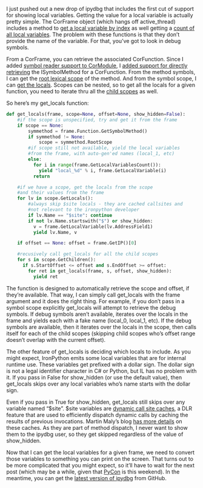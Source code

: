 I just pushed out a new drop of ipydbg that includes the first cut of
support for showing local variables. Getting the value for a local
variable is actually pretty simple. The CorFrame object (which hangs off
active\_thread) includes a method to [get a local variable by
index](http://github.com/devhawk/ipydbg/blob/442527b0aed3ac2f7ecf6ab8f5f7e93ad03090f2/CorDebug/CorDebug/Thread.cs#L448)
as well getting a [count of all local
variables](http://github.com/devhawk/ipydbg/blob/442527b0aed3ac2f7ecf6ab8f5f7e93ad03090f2/CorDebug/CorDebug/Thread.cs#L475).
The problem with these functions is that they don’t provide the name of
the variable. For that, you’ve got to look in debug symbols.

From a CorFrame, you can retrieve the associated CorFunction. Since I
added [symbol reader support to
CorModule](http://devhawk.net/2009/03/21/Writing+An+IronPython+Debugger+A+Little+HackhelliperrhellipCleanup.aspx),
I [added support for directly
retrieving](http://github.com/devhawk/ipydbg/commit/fc6dd0684f6b299db2eabcfe1803cab6231ea93f#diff-2)
the ISymbolMethod for a CorFunction. From the method symbols, I can get
the [root lexical
scope](http://github.com/devhawk/ipydbg/blob/442527b0aed3ac2f7ecf6ab8f5f7e93ad03090f2/CorDebug/CorSymbolStore/symmethod.cs#L167)
of the method. And from the symbol scope, I can [get the
locals](http://github.com/devhawk/ipydbg/blob/442527b0aed3ac2f7ecf6ab8f5f7e93ad03090f2/CorDebug/CorSymbolStore/SymScope.cs#L156).
Scopes can be nested, so to get all the locals for a given function, you
need to iterate thru all the [child
scopes](http://github.com/devhawk/ipydbg/blob/442527b0aed3ac2f7ecf6ab8f5f7e93ad03090f2/CorDebug/CorSymbolStore/SymScope.cs#L119)
as well.

So here’s my get\_locals function:

``` python
def get_locals(frame, scope=None, offset=None, show_hidden=False):  
    #if the scope is unspecified, try and get it from the frame
    if scope == None:  
        symmethod = frame.Function.GetSymbolMethod()  
        if symmethod != None:  
            scope = symmethod.RootScope  
        #if scope still not available, yield the local variables
        #from the frame, with auto-gen'ed names (local_1, etc)
        else:  
          for i in range(frame.GetLocalVariablesCount()):  
            yield "local_%d" % i, frame.GetLocalVariable(i)  
          return  

    #if we have a scope, get the locals from the scope  
    #and their values from the frame
    for lv in scope.GetLocals():  
        #always skip $site locals - they are cached callsites and  
        #not relevant to the ironpython developer
        if lv.Name == "$site": continue  
        if not lv.Name.startswith("$") or show_hidden:  
          v = frame.GetLocalVariable(lv.AddressField1)  
          yield lv.Name, v  

    if offset == None: offset = frame.GetIP()[0]  

    #recusively call get_locals for all the child scopes
    for s in scope.GetChildren():  
      if s.StartOffset <= offset and s.EndOffset >= offset:  
        for ret in get_locals(frame, s, offset, show_hidden):  
          yield ret
```

The function is designed to automatically retrieve the scope and offset,
if they’re available. That way, I can simply call get\_locals with the
frame argument and it does the right thing. For example, if you don’t
pass in a symbol scope explicitly get\_locals will attempt to retrieve
the debug symbols. If debug symbols aren’t available, iterates over the
locals in the frame and yields each with a fake name (local\_0,
local\_1, etc). If the debug symbols are available, then it iterates
over the locals in the scope, then calls itself for each of the child
scopes (skipping child scopes who’s offset range doesn’t overlap with
the current offset).

The other feature of get\_locals is deciding which locals to include. As
you might expect, IronPython emits some local variables that are for
internal runtime use. These variables get prefixed with a dollar sign.
The dollar sign is not a legal identifier character in C\# or Python,
but IL has no problem with it. If you pass in False for show\_hidden (or
use the default value), then get\_locals skips over any local variables
who’s name starts with the dollar sign.

Even if you pass in True for show\_hidden, get\_locals still skips over
any variable named “\$site”. \$site variables are [dynamic call site
caches](http://msdn.microsoft.com/en-us/magazine/cc163344.aspx#S7), a
DLR feature that are used to efficiently dispatch dynamic calls by
caching the results of previous invocations. Martin Maly’s blog [has
more
details](http://blogs.msdn.com/mmaly/archive/2008/04/22/dlr-caches.aspx)
on these caches. As they are part of method dispatch, I never want to
show them to the ipydbg user, so they get skipped regardless of the
value of show\_hidden.

Now that I can get the local variables for a given frame, we need to
convert those variables to something you can print on the screen. That
turns out to be more complicated that you might expect, so it’ll have to
wait for the next post (which may be a while, given that
[PyCon](http://devhawk.net/2009/03/11/IronPython+At+PyCon.aspx) is this
weekend). In the meantime, you can get the [latest version of
ipydbg](http://github.com/devhawk/ipydbg/tree/442527b0aed3ac2f7ecf6ab8f5f7e93ad03090f2)
from GitHub.
